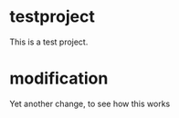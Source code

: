 testproject
===========

This is a test project.
# modification
Yet another change, to see how this works